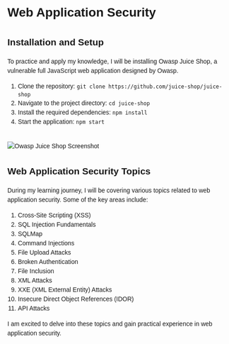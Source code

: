 <!DOCTYPE html>
<html>
<head>
  <style>
    body {
      font-family: Arial, sans-serif;
      line-height: 1.5;
    }

    h1, h2, h3 {
      color: #333;
    }

    img {
      max-width: 100%;
      height: auto;
      margin-top: 20px;
    }

    .topic {
      margin-bottom: 30px;
    }
  </style>
</head>
<body>
  <h1>Web Application Security</h1>

  <div class="topic">
    <h2>Installation and Setup</h2>
    <p>To practice and apply my knowledge, I will be installing Owasp Juice Shop, a vulnerable full JavaScript web application designed by Owasp.</p>
    <ol>
      <li>Clone the repository: <code>git clone https://github.com/juice-shop/juice-shop</code></li>
      <li>Navigate to the project directory: <code>cd juice-shop</code></li>
      <li>Install the required dependencies: <code>npm install</code></li>
      <li>Start the application: <code>npm start</code></li>
    </ol>
    <img src="https://th.bing.com/th/id/R.12ee318566a8850abfea46d0129f6fe3?rik=TOem1fxrHz3OWg&pid=ImgRaw&r=0" alt="Owasp Juice Shop Screenshot">
  </div>

  <div class="topic">
    <h2>Web Application Security Topics</h2>
    <p>During my learning journey, I will be covering various topics related to web application security. Some of the key areas include:</p>
    <ol>
      <li>Cross-Site Scripting (XSS)</li>
      <li>SQL Injection Fundamentals</li>
      <li>SQLMap</li>
      <li>Command Injections</li>
      <li>File Upload Attacks</li>
      <li>Broken Authentication</li>
      <li>File Inclusion</li>
      <li>XML Attacks</li>
      <li>XXE (XML External Entity) Attacks</li>
      <li>Insecure Direct Object References (IDOR)</li>
      <li>API Attacks</li>
    </ol>
    <p>I am excited to delve into these topics and gain practical experience in web application security.</p>
  </div>
</body>
</html>
